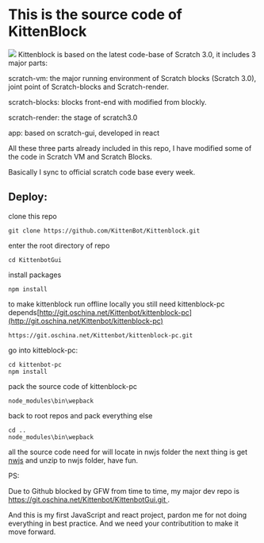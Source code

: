 # This is the source code of KittenBlock
![](https://cloud.githubusercontent.com/assets/3390845/21489461/e95cd10e-cc25-11e6-8c7b-77d492bfe2e8.png)
Kittenblock is based on the latest code-base of Scratch 3.0, it includes 3 major parts:

scratch-vm: the major running environment of Scratch blocks (Scratch 3.0), joint point of Scratch-blocks and Scratch-render.

scratch-blocks: blocks front-end with modified from blockly.

scratch-render: the stage of scratch3.0

app: based on scratch-gui, developed in react

All these three parts already included in this repo, I have modified some of the code in Scratch VM and Scratch Blocks.

Basically I sync to official scratch code base every week.


## Deploy:
clone this repo

    git clone https://github.com/KittenBot/Kittenblock.git

enter the root directory of repo

	cd KittenbotGui

install packages

	npm install

to make kittenblock run offline locally you still need kittenblock-pc depends[http://git.oschina.net/Kittenbot/kittenblock-pc](http://git.oschina.net/Kittenbot/kittenblock-pc)

	https://git.oschina.net/Kittenbot/kittenblock-pc.git

go into kitteblock-pc:
	
	cd kittenbot-pc
	npm install

pack the source code of kittenblock-pc

	node_modules\bin\wepback

back to root repos and pack everything else

	cd ..
	node_modules\bin\wepback

all the source code need for will locate in nwjs folder
the next thing is get [nwjs](http://nwjs.io/) and unzip to nwjs folder, have fun.

PS:

Due to Github blocked by GFW from time to time, my major dev repo is [https://git.oschina.net/Kittenbot/KittenbotGui.git
](https://git.oschina.net/Kittenbot/KittenbotGui.git) .

And this is my first JavaScript and react project, pardon me for not doing everything in best practice. And we need your contributition to make it move forward.

